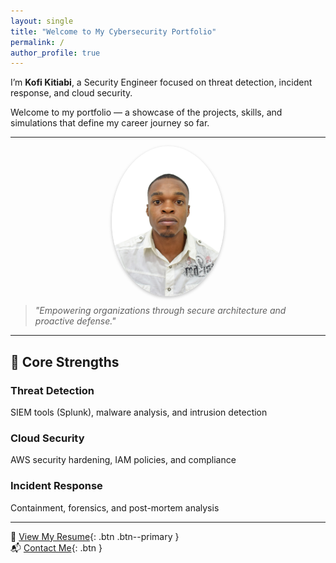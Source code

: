 ```yaml
---
layout: single
title: "Welcome to My Cybersecurity Portfolio"
permalink: /
author_profile: true
---
```


I’m **Kofi Kitiabi**, a Security Engineer focused on threat detection, incident response, and cloud security.

Welcome to my portfolio — a showcase of the projects, skills, and simulations that define my career journey so far.

---

<img src="/assets/DSC_0601.jpg" alt="Kofi Kitiabi" style="display: block; margin: 0 auto; border-radius: 50%; width: 180px; box-shadow: 0 2px 5px rgba(0,0,0,0.25);" />

> *"Empowering organizations through secure architecture and proactive defense."*

---

## 🔐 Core Strengths

### <i class="fas fa-shield-alt"></i> Threat Detection
SIEM tools (Splunk), malware analysis, and intrusion detection

### <i class="fas fa-cloud"></i> Cloud Security
AWS security hardening, IAM policies, and compliance

### <i class="fas fa-bug"></i> Incident Response
Containment, forensics, and post-mortem analysis

---

📄 [View My Resume](/resume/){: .btn .btn--primary }  
📬 [Contact Me](/contact/){: .btn }
